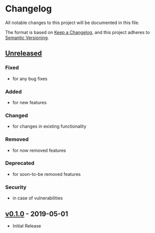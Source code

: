 # Changelog

All notable changes to this project will be documented in this file.

The format is based on [Keep a Changelog](https://keepachangelog.com/), and this
project adheres to [Semantic Versioning](https://semver.org/).

<!-- markdownlint-disable MD022 MD032 -->
## [Unreleased]
### Fixed
- for any bug fixes
### Added
- for new features
### Changed
- for changes in existing functionality
### Removed
- for now removed features
### Deprecated
- for soon-to-be removed features
### Security
- in case of vulnerabilities

## [v0.1.0] - 2019-05-01
- Initial Release
<!-- markdownlint-enable -->

[Unreleased]: https://github.com/erdaltsksn/blank/compare/v0.1.0...HEAD
[v0.1.0]: https://github.com/erdaltsksn/blank/releases/tag/v0.1.0
